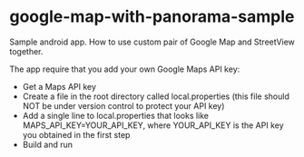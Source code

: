 # google-map-with-panorama-sample
Sample android app. How to use custom pair of Google Map and StreetView together.

The app require that you add your own Google Maps API key:
* Get a Maps API key
* Create a file in the root directory called local.properties (this file should NOT be under version control to protect your API key)
* Add a single line to local.properties that looks like MAPS_API_KEY=YOUR_API_KEY, where YOUR_API_KEY is the API key you obtained in the first step
* Build and run
